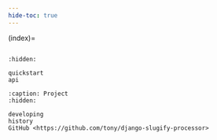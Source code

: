 ```yaml
---
hide-toc: true
---
```


(index)=

```{include} ../README.md

```

```{toctree}
:hidden:

quickstart
api
```

```{toctree}
:caption: Project
:hidden:

developing
history
GitHub <https://github.com/tony/django-slugify-processor>
```
